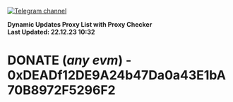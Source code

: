 [![Telegram channel](https://img.shields.io/endpoint?url=https://runkit.io/damiankrawczyk/telegram-badge/branches/master?url=https://t.me/n4z4v0d)](https://t.me/n4z4v0d) 

**Dynamic Updates Proxy List with Proxy Checker**  
**Last Updated: 22.12.23 10:32**

# DONATE (_any evm_) - 0xDEADf12DE9A24b47Da0a43E1bA70B8972F5296F2
